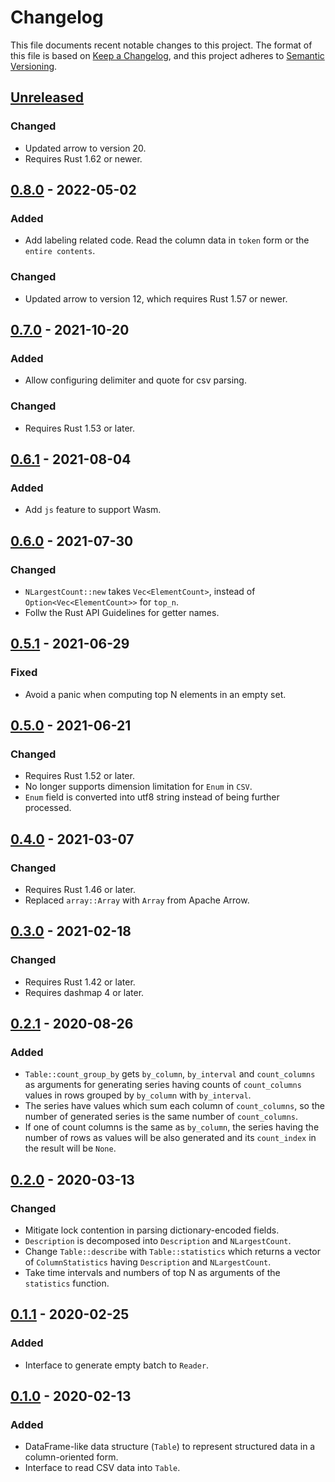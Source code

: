 # Changelog

This file documents recent notable changes to this project. The format of this
file is based on [Keep a Changelog](https://keepachangelog.com/en/1.0.0/), and
this project adheres to [Semantic
Versioning](https://semver.org/spec/v2.0.0.html).

## [Unreleased]

### Changed

* Updated arrow to version 20.
* Requires Rust 1.62 or newer.

## [0.8.0] - 2022-05-02

### Added

* Add labeling related code. Read the column data in `token` form or the `entire
  contents`.

### Changed

* Updated arrow to version 12, which requires Rust 1.57 or newer.

## [0.7.0] - 2021-10-20

### Added

* Allow configuring delimiter and quote for csv parsing.

### Changed

* Requires Rust 1.53 or later.

## [0.6.1] - 2021-08-04

### Added

* Add `js` feature to support Wasm.

## [0.6.0] - 2021-07-30

### Changed

* `NLargestCount::new` takes `Vec<ElementCount>`, instead of
  `Option<Vec<ElementCount>>` for `top_n`.
* Follw the Rust API Guidelines for getter names.

## [0.5.1] - 2021-06-29

### Fixed

* Avoid a panic when computing top N elements in an empty set.

## [0.5.0] - 2021-06-21

### Changed

* Requires Rust 1.52 or later.
* No longer supports dimension limitation for `Enum` in `CSV`.
* `Enum` field is converted into utf8 string instead of being further processed.

## [0.4.0] - 2021-03-07

### Changed

* Requires Rust 1.46 or later.
* Replaced `array::Array` with `Array` from Apache Arrow.

## [0.3.0] - 2021-02-18

### Changed

* Requires Rust 1.42 or later.
* Requires dashmap 4 or later.

## [0.2.1] - 2020-08-26

### Added

* `Table::count_group_by` gets `by_column`, `by_interval` and `count_columns`
  as arguments for generating series having counts of `count_columns` values
  in rows grouped by `by_column` with `by_interval`.
* The series have values which sum each column of `count_columns`, so
  the number of generated series is the same number of `count_columns`.
* If one of count columns is the same as `by_column`, the series having
  the number of rows as values will be also generated and its `count_index`
  in the result will be `None`.

## [0.2.0] - 2020-03-13

### Changed

* Mitigate lock contention in parsing dictionary-encoded fields.
* `Description` is decomposed into `Description` and `NLargestCount`.
* Change `Table::describe` with `Table::statistics` which returns
  a vector of `ColumnStatistics` having `Description` and `NLargestCount`.
* Take time intervals and numbers of top N as arguments of the `statistics`
  function.

## [0.1.1] - 2020-02-25

### Added

* Interface to generate empty batch to `Reader`.

## [0.1.0] - 2020-02-13

### Added

* DataFrame-like data structure (`Table`) to represent structured data in a
  column-oriented form.
* Interface to read CSV data into `Table`.

[Unreleased]: https://github.com/petabi/structured/compare/0.8.0...main
[0.8.0]: https://github.com/petabi/structured/compare/0.7.0...0.8.0
[0.7.0]: https://github.com/petabi/structured/compare/0.6.1...0.7.0
[0.6.1]: https://github.com/petabi/structured/compare/0.6.0...0.6.1
[0.6.0]: https://github.com/petabi/structured/compare/0.5.1...0.6.0
[0.5.1]: https://github.com/petabi/structured/compare/0.5.0...0.5.1
[0.5.0]: https://github.com/petabi/structured/compare/0.4.0...0.5.0
[0.4.0]: https://github.com/petabi/structured/compare/0.3.0...0.4.0
[0.3.0]: https://github.com/petabi/structured/compare/0.2.1...0.3.0
[0.2.1]: https://github.com/petabi/structured/compare/0.2.0...0.2.1
[0.2.0]: https://github.com/petabi/structured/compare/0.1.1...0.2.0
[0.1.1]: https://github.com/petabi/structured/compare/0.1.0...0.1.1
[0.1.0]: https://github.com/petabi/structured/tree/0.1.0
